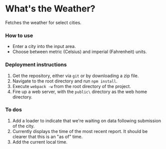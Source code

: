 
# What's the Weather?

Fetches the weather for select cities.

### How to use
* Enter a city into the input area.
* Choose between metric (Celsius) and imperial (Fahrenheit) units.

### Deployment instructions
1. Get the repository, either via `git` or by downloading a zip file.
2. Navigate to the root directory and run `npm install`.
3. Execute `webpack -w` from the root directory of the project.
3. Fire up a web server, with the `public\` directory as the web home directory.

### To dos
1. Add a loader to indicate that we're waiting on data following submission of the city.
2. Currently displays the time of the most recent report.  It should be clearer that this is an "as of" time.
3. Add the current local time.
